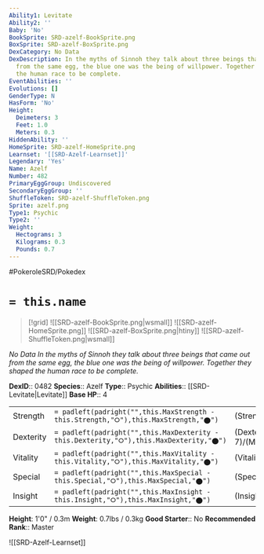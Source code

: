 ```yaml
---
Ability1: Levitate
Ability2: ''
Baby: 'No'
BookSprite: SRD-azelf-BookSprite.png
BoxSprite: SRD-azelf-BoxSprite.png
DexCategory: No Data
DexDescription: In the myths of Sinnoh they talk about three beings that came out
  from the same egg, the blue one was the being of willpower. Together they shaped
  the human race to be complete.
EventAbilities: ''
Evolutions: []
GenderType: N
HasForm: 'No'
Height:
  Deimeters: 3
  Feet: 1.0
  Meters: 0.3
HiddenAbility: ''
HomeSprite: SRD-azelf-HomeSprite.png
Learnset: '[[SRD-Azelf-Learnset]]'
Legendary: 'Yes'
Name: Azelf
Number: 482
PrimaryEggGroup: Undiscovered
SecondaryEggGroup: ''
ShuffleToken: SRD-azelf-ShuffleToken.png
Sprite: azelf.png
Type1: Psychic
Type2: ''
Weight:
  Hectograms: 3
  Kilograms: 0.3
  Pounds: 0.7
---
```


#PokeroleSRD/Pokedex

# `= this.name`

> [!grid]
> ![[SRD-azelf-BookSprite.png|wsmall]]
> ![[SRD-azelf-HomeSprite.png]]
> ![[SRD-azelf-BoxSprite.png|htiny]]
> ![[SRD-azelf-ShuffleToken.png|wsmall]]


*No Data*
*In the myths of Sinnoh they talk about three beings that came out from the same egg, the blue one was the being of willpower. Together they shaped the human race to be complete.*

**DexID**:: 0482
**Species**:: Azelf
**Type**:: Psychic
**Abilities**:: [[SRD-Levitate|Levitate]]
**Base HP**:: 4

|           |                                                                                        |                                          |
| --------- | -------------------------------------------------------------------------------------- | ---------------------------------------- |
| Strength  | `= padleft(padright("",this.MaxStrength - this.Strength,"⭘"),this.MaxStrength,"⬤")`    | (Strength::7)/(MaxStrength::7)   |
| Dexterity | `= padleft(padright("",this.MaxDexterity - this.Dexterity,"⭘"),this.MaxDexterity,"⬤")` | (Dexterity:: 7)/(MaxDexterity::7) |
| Vitality  | `= padleft(padright("",this.MaxVitality - this.Vitality,"⭘"),this.MaxVitality,"⬤")`    | (Vitality::5)/(MaxVitality::5)   |
| Special   | `= padleft(padright("",this.MaxSpecial - this.Special,"⭘"),this.MaxSpecial,"⬤")`       | (Special::7)/(MaxSpecial::7)     |
| Insight   | `= padleft(padright("",this.MaxInsight - this.Insight,"⭘"),this.MaxInsight,"⬤")`       | (Insight::5)/(MaxInsight::5)     |

**Height**: 1'0" / 0.3m
**Weight**: 0.7lbs / 0.3kg
**Good Starter**:: No
**Recommended Rank**:: Master

![[SRD-Azelf-Learnset]]